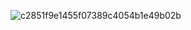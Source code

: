 ![c2851f9e1455f07389c4054b1e49b02b](https://github.com/user-attachments/assets/a079f4cf-0167-45e3-98f0-8c70f3c31425)
